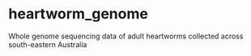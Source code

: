 # heartworm_genome
Whole genome sequencing data of adult heartworms collected across south-eastern Australia
